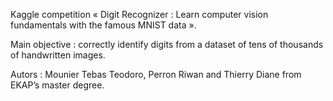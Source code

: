 
Kaggle competition « Digit Recognizer : Learn computer vision fundamentals with the famous MNIST data ». 

Main objective : correctly identify digits from a dataset of tens of thousands of handwritten images.

Autors : Mounier Tebas Teodoro, Perron Riwan and Thierry Diane from EKAP’s master degree.
